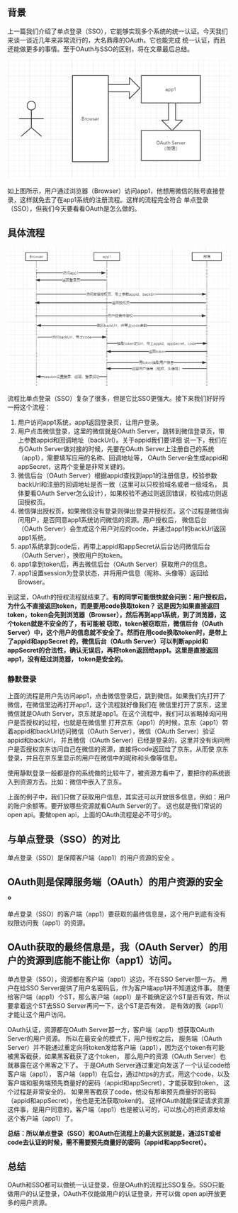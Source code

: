 ## 背景

上一篇我们介绍了单点登录（SSO），它能够实现多个系统的统一认证。今天我们来谈一谈近几年来非常流行的，大名鼎鼎的OAuth。它也能完成
统一认证，而且还能做更多的事情。至于OAuth与SSO的区别，将在文章最后总结。

![image1](../asset/img/oauth-1.png)

如上图所示，用户通过浏览器（Browser）访问app1，他想用微信的账号直接登录，这样就免去了在app1系统的注册流程。这样的流程完全符合
单点登录（SSO），但我们今天要看看OAuth是怎么做的。

## 具体流程

![image2](../asset/img/oauth-2.png)

流程比单点登录（SSO）复杂了很多，但是它比SSO更强大。接下来我们好好捋一捋这个流程：
1. 用户访问app1系统，app1返回登录页，让用户登录。
2. 用户点击微信登录，这里的微信就是OAuth Server，跳转到微信登录页，带上参数appid和回调地址（backUrl）。关于appid我们要详细
    说一下，我们在与OAuth Server做对接的时候，先要在OAuth Server上注册自己的系统（app1），需要填写应用的名称、回调地址等，
    OAuth Server会生成appid和appSecret，这两个变量是非常关键的。
3. 微信后台（OAuth Server）根据appid查找到app1的注册信息，校验参数backUrl和注册的回调地址是否一致（这里可以只校验域名或者一级域名，
    具体要看OAuth Server怎么设计），如果校验不通过则返回错误，校验成功则返回授权页。
4. 微信弹出授权页，如果微信没有登录则弹出登录并授权页。这个过程是微信询问用户，是否同意app1系统访问微信的资源。用户授权后，
    微信后台（OAuth Server）会生成这个用户对应的code，并通过app1的backUrl返回app1系统。
5. app1系统拿到code后，再带上appid和appSecret从后台访问微信后台（OAuth Server），换取用户的token。
6. app1拿到token后，再去微信后台（OAuth Server）获取用户的信息。
7. app1设置session为登录状态，并将用户信息（昵称、头像等）返回给Browser。

到这里，OAuth的授权流程就结束了。**有的同学可能很快就会问到：用户授权后，为什么不直接返回token，而是要用code换取token？
这是因为如果直接返回token，token会先到浏览器（Browser），然后再到app1系统，到了浏览器，这个token就是不安全的了，有可能被
窃取，token被窃取后，微信后台（OAuth Server）中，这个用户的信息就不安全了。然而在用code换取token时，是带上了appid和appSecret
的，微信后台（OAuth Server）可以判断appid和appSecret的合法性，确认无误后，再将token返回给app1。这里是直接返回app1，没有经过浏览器，
token是安全的。**

### 静默登录

上面的流程是用户先访问app1，点击微信登录后，跳到微信。如果我们先打开了微信，在微信里边再打开app1，这个流程就好像我们在
微信里打开了京东，这里微信就是OAuth Server，京东就是app1。在这个流程中，我们可以省略掉询问用户是否授权的过程，也就是在微信里
打开京东（app1）的时候，京东（app1）带着appid和backUrl访问微信（OAuth Server），微信（OAuth Server）验证appid和backUrl，
并且微信（OAuth Server）已经是登录的，这里并没有询问用户是否授权京东访问自己在微信的资源，直接将code返回给了京东。从而使
京东登录，并且在京东里显示的用户在微信中的昵称和头像等信息。

使用静默登录一般都是你的系统做的比较牛了，被资源方看中了，要把你的系统嵌入到资源方去。比如：微信中嵌入了京东。

上面的例子中，我们只做了获取用户信息，其实还可以开放很多信息，例如：用户的账户余额等。要开放哪些资源就看OAuth Server的了。
这也就是我们常说的open api。要做open api，上面的OAuth流程是必不可少的。

## 与单点登录（SSO）的对比

单点登录（SSO）是保障客户端（app1）的用户资源的安全 。

OAuth则是保障服务端（OAuth）的用户资源的安全 。
------------------

单点登录（SSO）的客户端（app1）要获取的最终信息是，这个用户到底有没有权限访问我（app1）的资源。

OAuth获取的最终信息是，我（OAuth Server）的用户的资源到底能不能让你（app1）访问。
-----------------

单点登录（SSO），资源都在客户端（app1）这边，不在SSO Server那一方。 用户在给SSO Server提供了用户名密码后，作为客户端app1并不知道这件事。 
随便给客户端（app1）个ST，那么客户端（app1）是不能确定这个ST是否有效，所以要拿着这个ST去SSO Server再问一下，这个ST是否有效，
是有效的我（app1）才能让这个用户访问。

OAuth认证，资源都在OAuth Server那一方，客户端（app1）想获取OAuth Server的用户资源。 所以在最安全的模式下，用户授权之后，
服务端（OAuth Server）并不能通过重定向将token发给客户端（app1），因为这个token有可能被黑客截获，如果黑客截获了这个token，
那么用户的资源（OAuth Server）也就暴露在这个黑客之下了。 于是OAuth Server通过重定向发送了一个认证code给客户端（app1），
客户端（app1）在后台，通过https的方式，用这个code，以及客户端和服务端预先商量好的密码（appid和appSecret），才能获取到token，
这个过程是非常安全的。 如果黑客截获了code，他没有那串预先商量好的密码（appid和appSecret），他也是无法获取token的。
这样OAuth就能保证请求资源这件事，是用户同意的，客户端（app1）也是被认可的，可以放心的把资源发给这个客户端（app1）了。

**总结：所以单点登录（SSO）和OAuth在流程上的最大区别就是，通过ST或者code去认证的时候，需不需要预先商量好的密码（appid和appSecret）。**

## 总结

OAuth和SSO都可以做统一认证登录，但是OAuth的流程比SSO复杂。SSO只能做用户的认证登录，OAuth不仅能做用户的认证登录，开可以做
open api开放更多的用户资源。

    